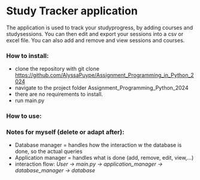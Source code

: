 # Study Tracker application

The application is used to track your studyprogress, by adding courses and studysessions. 
You can then edit and export your sessions into a csv or excel file.
You can also add and remove and view sessions and courses.

### How to install:

- clone the repository with git clone https://github.com/AlyssaPuype/Assignment_Programming_in_Python_2024
- navigate to the project folder Assignment_Programming_Python_2024
- there are no requirements to install.
- run main.py

### How to use:



### Notes for myself (delete or adapt after):

- Database manager = handles how the interaction w the database is done, so the actual queries
- Application manager = handles what is done (add, remove, edit, view,...)
- interaction flow: *User -> main.py -> application_manager -> database_manager -> database*

